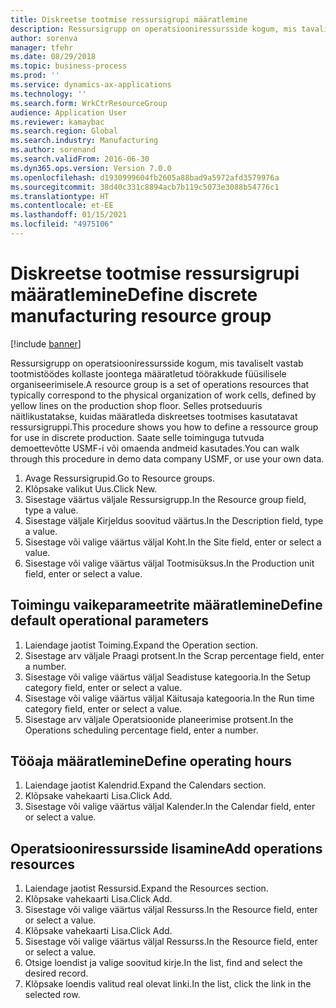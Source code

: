 ```yaml
---
title: Diskreetse tootmise ressursigrupi määratlemine
description: Ressursigrupp on operatsiooniressursside kogum, mis tavaliselt vastab tootmistöödes kollaste joontega määratletud töörakkude füüsilisele organiseerimisele.
author: sorenva
manager: tfehr
ms.date: 08/29/2018
ms.topic: business-process
ms.prod: ''
ms.service: dynamics-ax-applications
ms.technology: ''
ms.search.form: WrkCtrResourceGroup
audience: Application User
ms.reviewer: kamaybac
ms.search.region: Global
ms.search.industry: Manufacturing
ms.author: sorenand
ms.search.validFrom: 2016-06-30
ms.dyn365.ops.version: Version 7.0.0
ms.openlocfilehash: d1930999604fb2605a88bad9a5972afd3579976a
ms.sourcegitcommit: 38d40c331c8894acb7b119c5073e3088b54776c1
ms.translationtype: HT
ms.contentlocale: et-EE
ms.lasthandoff: 01/15/2021
ms.locfileid: "4975106"
---
```

# <a name="define-discrete-manufacturing-resource-group"></a><span data-ttu-id="248a1-103">Diskreetse tootmise ressursigrupi määratlemine</span><span class="sxs-lookup"><span data-stu-id="248a1-103">Define discrete manufacturing resource group</span></span>

[!include [banner](../../includes/banner.md)]

<span data-ttu-id="248a1-104">Ressursigrupp on operatsiooniressursside kogum, mis tavaliselt vastab tootmistöödes kollaste joontega määratletud töörakkude füüsilisele organiseerimisele.</span><span class="sxs-lookup"><span data-stu-id="248a1-104">A resource group is a set of operations resources that typically correspond to the physical organization of work cells, defined by yellow lines on the production shop floor.</span></span> <span data-ttu-id="248a1-105">Selles protseduuris näitlikustatakse, kuidas määratleda diskreetses tootmises kasutatavat ressursigruppi.</span><span class="sxs-lookup"><span data-stu-id="248a1-105">This procedure shows you how to define a ressource group for use in discrete production.</span></span> <span data-ttu-id="248a1-106">Saate selle toiminguga tutvuda demoettevõtte USMF-i või omaenda andmeid kasutades.</span><span class="sxs-lookup"><span data-stu-id="248a1-106">You can walk through this procedure in demo data company USMF, or use your own data.</span></span>

1. <span data-ttu-id="248a1-107">Avage Ressursigrupid.</span><span class="sxs-lookup"><span data-stu-id="248a1-107">Go to Resource groups.</span></span>
2. <span data-ttu-id="248a1-108">Klõpsake valikut Uus.</span><span class="sxs-lookup"><span data-stu-id="248a1-108">Click New.</span></span>
3. <span data-ttu-id="248a1-109">Sisestage väärtus väljale Ressursigrupp.</span><span class="sxs-lookup"><span data-stu-id="248a1-109">In the Resource group field, type a value.</span></span>
4. <span data-ttu-id="248a1-110">Sisestage väljale Kirjeldus soovitud väärtus.</span><span class="sxs-lookup"><span data-stu-id="248a1-110">In the Description field, type a value.</span></span>
5. <span data-ttu-id="248a1-111">Sisestage või valige väärtus väljal Koht.</span><span class="sxs-lookup"><span data-stu-id="248a1-111">In the Site field, enter or select a value.</span></span>
6. <span data-ttu-id="248a1-112">Sisestage või valige väärtus väljal Tootmisüksus.</span><span class="sxs-lookup"><span data-stu-id="248a1-112">In the Production unit field, enter or select a value.</span></span>

## <a name="define-default-operational-parameters"></a><span data-ttu-id="248a1-113">Toimingu vaikeparameetrite määratlemine</span><span class="sxs-lookup"><span data-stu-id="248a1-113">Define default operational parameters</span></span>
1. <span data-ttu-id="248a1-114">Laiendage jaotist Toiming.</span><span class="sxs-lookup"><span data-stu-id="248a1-114">Expand the Operation section.</span></span>
2. <span data-ttu-id="248a1-115">Sisestage arv väljale Praagi protsent.</span><span class="sxs-lookup"><span data-stu-id="248a1-115">In the Scrap percentage field, enter a number.</span></span>
3. <span data-ttu-id="248a1-116">Sisestage või valige väärtus väljal Seadistuse kategooria.</span><span class="sxs-lookup"><span data-stu-id="248a1-116">In the Setup category field, enter or select a value.</span></span>
4. <span data-ttu-id="248a1-117">Sisestage või valige väärtus väljal Käitusaja kategooria.</span><span class="sxs-lookup"><span data-stu-id="248a1-117">In the Run time category field, enter or select a value.</span></span>
5. <span data-ttu-id="248a1-118">Sisestage arv väljale Operatsioonide planeerimise protsent.</span><span class="sxs-lookup"><span data-stu-id="248a1-118">In the Operations scheduling percentage field, enter a number.</span></span>

## <a name="define-operating-hours"></a><span data-ttu-id="248a1-119">Tööaja määratlemine</span><span class="sxs-lookup"><span data-stu-id="248a1-119">Define operating hours</span></span>
1. <span data-ttu-id="248a1-120">Laiendage jaotist Kalendrid.</span><span class="sxs-lookup"><span data-stu-id="248a1-120">Expand the Calendars section.</span></span>
2. <span data-ttu-id="248a1-121">Klõpsake vahekaarti Lisa.</span><span class="sxs-lookup"><span data-stu-id="248a1-121">Click Add.</span></span>
3. <span data-ttu-id="248a1-122">Sisestage või valige väärtus väljal Kalender.</span><span class="sxs-lookup"><span data-stu-id="248a1-122">In the Calendar field, enter or select a value.</span></span>

## <a name="add-operations-resources"></a><span data-ttu-id="248a1-123">Operatsiooniressursside lisamine</span><span class="sxs-lookup"><span data-stu-id="248a1-123">Add operations resources</span></span>
1. <span data-ttu-id="248a1-124">Laiendage jaotist Ressursid.</span><span class="sxs-lookup"><span data-stu-id="248a1-124">Expand the Resources section.</span></span>
2. <span data-ttu-id="248a1-125">Klõpsake vahekaarti Lisa.</span><span class="sxs-lookup"><span data-stu-id="248a1-125">Click Add.</span></span>
3. <span data-ttu-id="248a1-126">Sisestage või valige väärtus väljal Ressurss.</span><span class="sxs-lookup"><span data-stu-id="248a1-126">In the Resource field, enter or select a value.</span></span>
4. <span data-ttu-id="248a1-127">Klõpsake vahekaarti Lisa.</span><span class="sxs-lookup"><span data-stu-id="248a1-127">Click Add.</span></span>
5. <span data-ttu-id="248a1-128">Sisestage või valige väärtus väljal Ressurss.</span><span class="sxs-lookup"><span data-stu-id="248a1-128">In the Resource field, enter or select a value.</span></span>
6. <span data-ttu-id="248a1-129">Otsige loendist ja valige soovitud kirje.</span><span class="sxs-lookup"><span data-stu-id="248a1-129">In the list, find and select the desired record.</span></span>
7. <span data-ttu-id="248a1-130">Klõpsake loendis valitud real olevat linki.</span><span class="sxs-lookup"><span data-stu-id="248a1-130">In the list, click the link in the selected row.</span></span>

